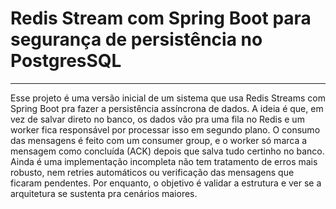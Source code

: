 # Redis Stream com Spring Boot para segurança de persistência no PostgresSQL

---
Esse projeto é uma versão inicial de um sistema que usa Redis Streams com Spring Boot pra fazer a persistência assíncrona de dados. A ideia é que, em vez de salvar direto no banco, os dados vão pra uma fila no Redis e um worker fica responsável por processar isso em segundo plano. O consumo das mensagens é feito com um consumer group, e o worker só marca a mensagem como concluída (ACK) depois que salva tudo certinho no banco. Ainda é uma implementação incompleta não tem tratamento de erros mais robusto, nem retries automáticos ou verificação das mensagens que ficaram pendentes. Por enquanto, o objetivo é validar a estrutura e ver se a arquitetura se sustenta pra cenários maiores.